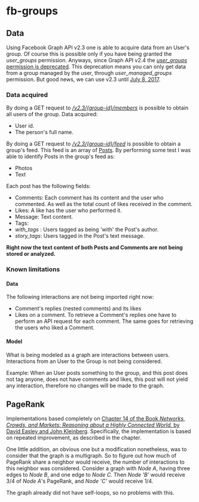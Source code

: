 # fb-groups

## Data
Using Facebook Graph API v2.3 one is able to acquire data from an User's group.
Of course this is possible only if you have being granted the _user\_groups_ permission. 
Anyways, since Graph API v2.4 the [_user\_groups_ permission is deprecated](https://developers.facebook.com/docs/apps/changelog#v2_4_deprecations). This deprecation means you can only get data from a group managed by the user, through _user\_managed_groups_ permission.
But good news, we can use v2.3 until [July 8, 2017](https://developers.facebook.com/docs/apps/changelog#versions).

### Data acquired
By doing a GET request to [_/v2.3/{group-id}/members_](https://developers.facebook.com/docs/graph-api/reference/v2.3/group/members) is possible to obtain all users of the group. Data acquired:
* User id.
* The person's full name. 

By doing a GET request to [_/v2.3/{group-id}/feed_](https://developers.facebook.com/docs/graph-api/reference/v2.3/group/feed) is possible to obtain a group's feed. This feed is an array of [Posts](https://developers.facebook.com/docs/graph-api/reference/post). By performing some test I was able to identify Posts in the group's feed as:
* Photos
* Text

Each post has the following fields:
* Comments: Each comment has its content and the user who commented. As well as the total count of likes received in the comment.
* Likes: A like has the user who performed it.
* Message: Text content.
* Tags: 
 * _with\_tags_ : Users tagged as being 'with' the Post's author.
 * _story\_tags_: Users tagged in the Post's text message.

**Right now the text content of both Posts and Comments are not being stored or analyzed.**

### Known limitations
#### Data
The following interactions are not being imported right now:
* Comment's replies (nested comments) and its likes
* Likes on a comment.
To retrieve a Comment's replies one have to perform an API request for each comment. The same goes for retrieving the users who liked a Comment.

#### Model
What is being modeled as a graph are interactions between users. Interactions from an User to the Group is not being considered.

Example: When an User posts something to the group, and this post does not tag anyone, does not have comments and likes, this post will not yield any interaction, therefore no changes will be made to the graph. 

## PageRank
Implementations based completely on [Chapter 14 of the Book _Networks, Crowds, and Markets: Reasoning about a Highly Connected World._ by David Easley and John Kleinberg](http://www.cs.cornell.edu/home/kleinber/networks-book/networks-book-ch14.pdf). Specifically, the implementation is based on repeated improvement, as described in the chapter.

One little addition, an obvious one but a modification nonetheless, was to consider that the graph is a multigraph. So to figure out how much of PageRank share a neighbor would receive, the number of interactions to this neighbor was considered.
Consider a graph with _Node A_, having three edges to _Node B_, and one edge to _Node C_. Then _Node 'B'_ would receive 3/4 of _Node A_'s PageRank, and _Node 'C'_ would receive 1/4.

The graph already did not have self-loops, so no problems with this.

